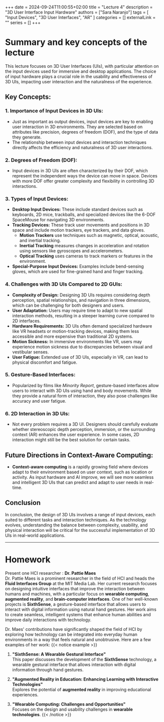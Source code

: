 +++ 
date = 2024-09-24T11:00:55+02:00
title = "Lecture 4"
description = "3D User Interface Input Hardware"
authors = ["Sara Naranjo"]
tags = [
    "Input Devices",
    "3D User Interfaces",
    "AR"
    ]
categories = []
externalLink = ""
series = []
+++

# Summary and key concepts of the lecture 

This lecture focuses on 3D User Interfaces (UIs), with particular attention on the input devices used for immersive and desktop applications. The choice of input hardware plays a crucial role in the usability and effectiveness of 3D UIs, impacting user interaction and the naturalness of the experience.

## Key Concepts:
### 1. Importance of Input Devices in 3D UIs:
- Just as important as output devices, input devices are key to enabling user interaction in 3D environments. They are selected based on attributes like precision, degrees of freedom (DOF), and the type of data they generate.
- The relationship between input devices and interaction techniques directly affects the efficiency and naturalness of 3D user interactions.

### 2. Degrees of Freedom (DOF):
- Input devices in 3D UIs are often characterized by their DOF, which represent the independent ways the device can move in space. Devices with more DOF offer greater complexity and flexibility in controlling 3D interactions.

### 3. Types of Input Devices:
- **Desktop Input Devices:** These include standard devices such as keyboards, 2D mice, trackballs, and specialized devices like the 6-DOF SpaceMouse for navigating 3D environments.
- **Tracking Devices:** These track user movements and positions in 3D space and include motion trackers, eye trackers, and data gloves.
    - **Motion Trackers** use techniques such as magnetic, optical, acoustic, and inertial tracking.
    - **Inertial Tracking** measures changes in acceleration and rotation using sensors like gyroscopes and accelerometers.
    - **Optical Tracking** uses cameras to track markers or features in the environment.
- **Special-Purpose Input Devices:** Examples include bend-sensing gloves, which are used for fine-grained hand and finger tracking.

### 4. Challenges with 3D UIs Compared to 2D GUIs:
- **Complexity of Design:** Designing 3D UIs requires considering depth perception, spatial relationships, and navigation in three dimensions, which can be challenging for both designers and users.
- **User Adaptation:** Users may require time to adapt to new spatial interaction methods, resulting in a steeper learning curve compared to 2D interfaces.
- **Hardware Requirements:** 3D UIs often demand specialized hardware like VR headsets or motion-tracking devices, making them less accessible and more expensive than traditional 2D systems.
- **Motion Sickness:** In immersive environments like VR, users may experience motion sickness due to discrepancies between visual and vestibular senses.
- **User Fatigue:** Extended use of 3D UIs, especially in VR, can lead to physical discomfort and fatigue.

### 5. Gesture-Based Interfaces:
- Popularized by films like _Minority Report_, gesture-based interfaces allow users to interact with 3D UIs using hand and body movements. While they provide a natural form of interaction, they also pose challenges like accuracy and user fatigue.

### 6. 2D Interaction in 3D UIs:
- Not every problem requires a 3D UI. Designers should carefully evaluate whether stereoscopic depth perception, immersion, or the surrounding context (AR) enhances the user experience. In some cases, 2D interaction might still be the best solution for certain tasks.

## Future Directions in Context-Aware Computing:
- **Context-aware computing** is a rapidly growing field where devices adapt to their environment based on user context, such as location or activity. As input hardware and AI improve, we will see more seamless and intelligent 3D UIs that can predict and adapt to user needs in real-time.

## Conclusion 
In conclusion, the design of 3D UIs involves a range of input devices, each suited to different tasks and interaction techniques. As the technology evolves, understanding the balance between complexity, usability, and physical interaction will be critical for the successful implementation of 3D UIs in real-world applications.

___
# Homework 
Present one HCI researcher : 
**Dr. Pattie Maes**  
Dr. Pattie Maes is a prominent researcher in the field of HCI and heads the **Fluid Interfaces Group** at the MIT Media Lab. Her current research focuses on designing intuitive interfaces that improve the interaction between humans and machines, with a particular focus on **wearable computing**, **augmented reality**, and **brain-computer interfaces**. One of her well-known projects is **SixthSense**, a gesture-based interface that allows users to interact with digital information using natural hand gestures. Her work aims to create seamless, intelligent systems that enhance human abilities and improve daily interactions with technology. 

Dr. Maes' contributions have significantly shaped the field of HCI by exploring how technology can be integrated into everyday human environments in a way that feels natural and unobtrusive.
Here are a few examples of her work:
{{< notice example >}}
1. **"SixthSense: A Wearable Gestural Interface"**  
   This paper discusses the development of the **SixthSense** technology, a wearable gestural interface that allows interaction with digital information through hand gestures.

2. **"Augmented Reality in Education: Enhancing Learning with Interactive Technologies"**  
   Explores the potential of **augmented reality** in improving educational experiences.

3. **"Wearable Computing: Challenges and Opportunities"**  
   Focuses on the design and usability challenges in **wearable technologies**. 
{{< /notice >}} 

